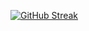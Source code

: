 [![GitHub Streak](https://streak-stats.demolab.com?user=yourname&border_radius=6)](https://github.com/yourname)
